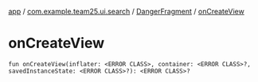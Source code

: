 [app](../../index.md) / [com.example.team25.ui.search](../index.md) / [DangerFragment](index.md) / [onCreateView](./on-create-view.md)

# onCreateView

`fun onCreateView(inflater: <ERROR CLASS>, container: <ERROR CLASS>?, savedInstanceState: <ERROR CLASS>?): <ERROR CLASS>?`